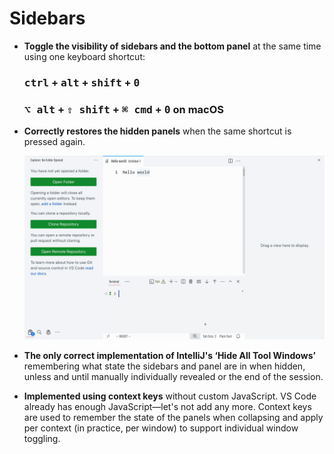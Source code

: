 # Sidebars

- **Toggle the visibility of sidebars and the bottom panel** at the same time using one keyboard shortcut:

    ### <kbd>ctrl</kbd> + <kbd>alt</kbd> + <kbd>shift</kbd> + <kbd>0</kbd>
    
    ### <kbd>⌥ alt</kbd> + <kbd>⇧ shift</kbd> + <kbd>⌘ cmd</kbd> + <kbd>0</kbd> on macOS

- **Correctly restores the hidden panels** when the same shortcut is pressed again.

    ![Screencast](images/demo.gif)

- **The only correct implementation of IntelliJ's ‘Hide All Tool Windows’** remembering what state the sidebars and panel are in when hidden, unless and until manually individually revealed or the end of the session.

- **Implemented using context keys** without custom JavaScript. VS&nbsp;Code already has enough JavaScript—let's not add any more. Context keys are used to remember the state of the panels when collapsing and apply per context (in practice, per window) to support individual window toggling.
